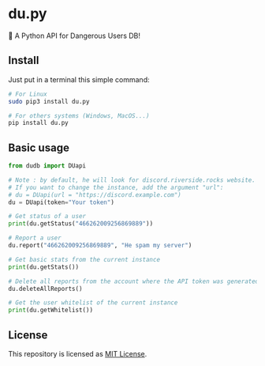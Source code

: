 # du.py
🦴 A Python API for Dangerous Users DB!

## Install
Just put in a terminal this simple command:
```sh
# For Linux
sudo pip3 install du.py

# For others systems (Windows, MacOS...)
pip install du.py
```

## Basic usage
```python
from dudb import DUapi

# Note : by default, he will look for discord.riverside.rocks website.
# If you want to change the instance, add the argument "url":
# du = DUapi(url = "https://discord.example.com")
du = DUapi(token="Your token")

# Get status of a user
print(du.getStatus("466262009256869889"))

# Report a user
du.report("466262009256869889", "He spam my server")

# Get basic stats from the current instance
print(du.getStats())

# Delete all reports from the account where the API token was generated
du.deleteAllReports()

# Get the user whitelist of the current instance
print(du.getWhitelist())
```

## License
This repository is licensed as [MIT License](./LICENSE).
